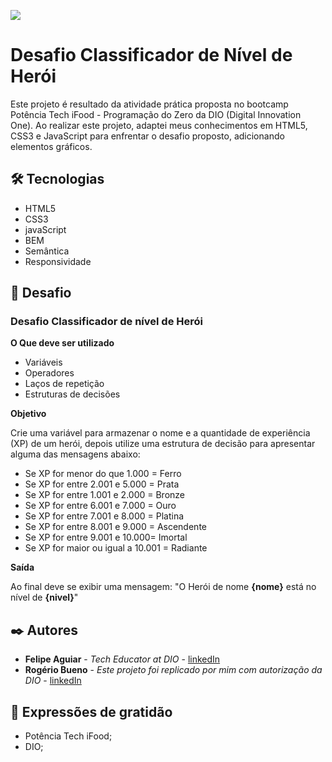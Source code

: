 <img src=".github/Captura de tela 2023-11-27 192329.png"></a>

# Desafio Classificador de Nível de Herói

Este projeto é resultado da atividade prática proposta no bootcamp Potência Tech iFood - Programação do Zero da DIO (Digital Innovation One). Ao realizar este projeto, adaptei meus conhecimentos em HTML5, CSS3 e JavaScript para enfrentar o desafio proposto, adicionando elementos gráficos.

## 🛠️ Tecnologias


*  HTML5
*  CSS3
*  javaScript
*  BEM
*  Semântica
*  Responsividade 


## 📌 Desafio

### Desafio Classificador de nível de Herói

**O Que deve ser utilizado**

- Variáveis
- Operadores
- Laços de repetição
- Estruturas de decisões

**Objetivo**

Crie uma variável para armazenar o nome e a quantidade de experiência (XP) de um herói, depois utilize uma estrutura de decisão para apresentar alguma das mensagens abaixo:

- Se XP for menor do que 1.000 = Ferro
- Se XP for entre 2.001 e 5.000 = Prata
- Se XP for entre 1.001 e 2.000 = Bronze
- Se XP for entre 6.001 e 7.000 = Ouro
- Se XP for entre 7.001 e 8.000 = Platina
- Se XP for entre 8.001 e 9.000 = Ascendente
- Se XP for entre 9.001 e 10.000= Imortal
- Se XP for maior ou igual a 10.001 = Radiante

**Saída**

Ao final deve se exibir uma mensagem:
"O Herói de nome **{nome}** está no nível de **{nivel}**"

## ✒️ Autores

* **Felipe Aguiar** - *Tech Educator at DIO* - [linkedIn](https://www.linkedin.com/in/felipe-exe/)
* **Rogério Bueno** - *Este projeto foi replicado por mim com autorização da DIO* - [linkedIn](https://www.linkedin.com/in/rogeriobuenos/)

## 🎁 Expressões de gratidão

* Potência Tech iFood;
* DIO;
